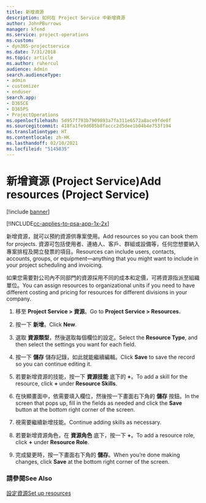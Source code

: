 ```yaml
---
title: 新增資源
description: 如何在 Project Service 中新增資源
author: JohnPBurrows
manager: kfend
ms.service: project-operations
ms.custom:
- dyn365-projectservice
ms.date: 7/31/2018
ms.topic: article
ms.author: ruhercul
audience: Admin
search.audienceType:
- admin
- customizer
- enduser
search.app:
- D365CE
- D365PS
- ProjectOperations
ms.openlocfilehash: 5d957f793b7909893a7fa311e6572a8ace9fde0f
ms.sourcegitcommit: 418fa1fe9d605b8faccc2d5dee1b04b4e753f194
ms.translationtype: HT
ms.contentlocale: zh-HK
ms.lasthandoff: 02/10/2021
ms.locfileid: "5145835"
---
```

# <a name="add-resources-project-service"></a><span data-ttu-id="c7b01-103">新增資源 (Project Service)</span><span class="sxs-lookup"><span data-stu-id="c7b01-103">Add resources (Project Service)</span></span>

[!include [banner](../includes/psa-now-project-operations.md)]

[!INCLUDE[cc-applies-to-psa-app-1x-2x](../includes/cc-applies-to-psa-app-1x-2x.md)]

<span data-ttu-id="c7b01-104">新增資源，就可以預約資源供專案使用。</span><span class="sxs-lookup"><span data-stu-id="c7b01-104">Add resources so you can book them for projects.</span></span> <span data-ttu-id="c7b01-105">資源可包括使用者、連絡人、客戶、群組或設備等，任何您想要納入專案排程及開立發票的項目。</span><span class="sxs-lookup"><span data-stu-id="c7b01-105">Resources can include users, contacts, accounts, groups, or equipment—anything that you might want to include in your project scheduling and invoicing.</span></span>  
  
<span data-ttu-id="c7b01-106">如果您需要對公司內不同部門的資源採用不同的成本和定價，可將資源指派至組織單位。</span><span class="sxs-lookup"><span data-stu-id="c7b01-106">You can assign resources to organizational units if you need to have different costing and pricing for resources for different divisions in your company.</span></span>  
  
1.  <span data-ttu-id="c7b01-107">移至 **Project Service > 資源**。</span><span class="sxs-lookup"><span data-stu-id="c7b01-107">Go to **Project Service > Resources.**</span></span>  
  
2.  <span data-ttu-id="c7b01-108">按一下 **新增**。</span><span class="sxs-lookup"><span data-stu-id="c7b01-108">Click **New**.</span></span>  
  
3.  <span data-ttu-id="c7b01-109">選取 **資源類型**，然後選取每個欄位的設定。</span><span class="sxs-lookup"><span data-stu-id="c7b01-109">Select the **Resource Type**, and then select the settings you want for each field.</span></span>  
  
4.  <span data-ttu-id="c7b01-110">按一下 **儲存** 儲存記錄，如此就能繼續編輯。</span><span class="sxs-lookup"><span data-stu-id="c7b01-110">Click **Save** to save the record so you can continue editing it.</span></span>  
  
5.  <span data-ttu-id="c7b01-111">若要新增資源的技能，按一下 **資源技能** 底下的 **+**。</span><span class="sxs-lookup"><span data-stu-id="c7b01-111">To add a skill for the resource, click **+** under **Resource Skills**.</span></span>  
  
6.  <span data-ttu-id="c7b01-112">在快顯畫面中，依需要填入欄位，然後按一下畫面右下角的 **儲存** 按鈕。</span><span class="sxs-lookup"><span data-stu-id="c7b01-112">In the screen that pops up, fill in the fields as needed and click the **Save** button at the bottom right corner of the screen.</span></span>  
  
7.  <span data-ttu-id="c7b01-113">視需要繼續新增技能。</span><span class="sxs-lookup"><span data-stu-id="c7b01-113">Continue adding skills as necessary.</span></span>  
  
8.  <span data-ttu-id="c7b01-114">若要新增資源角色，在 **資源角色** 底下，按一下 **+**。</span><span class="sxs-lookup"><span data-stu-id="c7b01-114">To add a resource role, click **+** under **Resource Role**.</span></span>  
  
9. <span data-ttu-id="c7b01-115">完成變更時，按一下畫面右下角的 **儲存**。</span><span class="sxs-lookup"><span data-stu-id="c7b01-115">When you’re done making changes, click **Save** at the bottom right corner of the screen.</span></span>  
  
### <a name="see-also"></a><span data-ttu-id="c7b01-116">請參閱</span><span class="sxs-lookup"><span data-stu-id="c7b01-116">See Also</span></span>  
 [<span data-ttu-id="c7b01-117">設定資源</span><span class="sxs-lookup"><span data-stu-id="c7b01-117">Set up resources</span></span>](../psa/set-up-resources.md)
